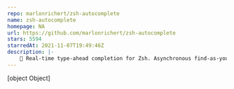```yaml
---
repo: marlonrichert/zsh-autocomplete
name: zsh-autocomplete
homepage: NA
url: https://github.com/marlonrichert/zsh-autocomplete
stars: 5594
starredAt: 2021-11-07T19:49:46Z
description: |-
    🤖 Real-time type-ahead completion for Zsh. Asynchronous find-as-you-type autocompletion.
---
```


[object Object]
